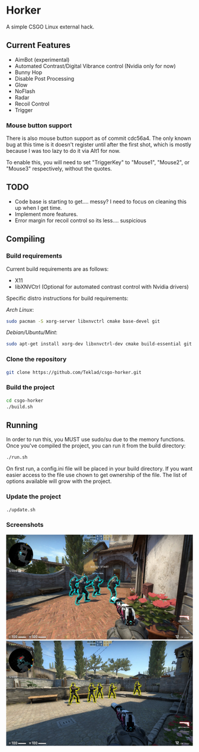 # Horker
A simple CSGO Linux external hack.

## Current Features
* AimBot (experimental)
* Automated Contrast/Digital Vibrance control (Nvidia only for now)
* Bunny Hop
* Disable Post Processing
* Glow
* NoFlash
* Radar
* Recoil Control
* Trigger

### Mouse button support
There is also mouse button support as of commit cdc56a4.  The only known bug at this time is it doesn't register until after the first shot, which is mostly because I was too lazy to do it via Alt1 for now.

To enable this, you will need to set "TriggerKey" to "Mouse1", "Mouse2", or "Mouse3" respectively, without the quotes.

## TODO
* Code base is starting to get.... messy?  I need to focus on cleaning this up when I get time.
* Implement more features.
* Error margin for recoil control so its less.... suspicious

## Compiling

### Build requirements
Current build requirements are as follows:
* X11
* libXNVCtrl (Optional for automated contrast control with Nvidia drivers)

Specific distro instructions for build requirements:


*Arch Linux*:
```bash
sudo pacman -S xorg-server libxnvctrl cmake base-devel git
```

*Debian/Ubuntu/Mint*:
```bash
sudo apt-get install xorg-dev libxnvctrl-dev cmake build-essential git
```

### Clone the repository
```bash
git clone https://github.com/Teklad/csgo-horker.git
```

### Build the project
```bash
cd csgo-horker
./build.sh
```

## Running
In order to run this, you MUST use sudo/su due to the memory functions.  Once you've compiled the project, you can run it from the build directory:
```bash
./run.sh
```

On first run, a config.ini file will be placed in your build directory.  If you want easier access to the file use chown to get ownership of the file.  The list of options available will grow with the project.

### Update the project
```bash
./update.sh
```

### Screenshots
![Screenshot 1](https://github.com/Teklad/resources/blob/master/csgo-horker/glow1.jpg?raw=true "One")
![Screenshot 2](https://github.com/Teklad/resources/blob/master/csgo-horker/glow2.jpg?raw=true "Two")
